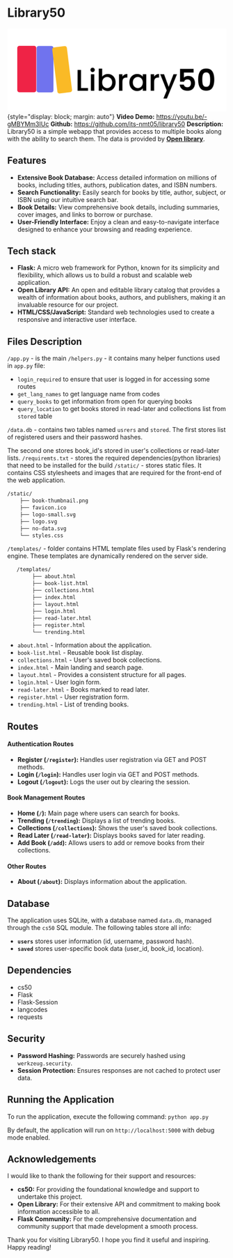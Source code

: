 ﻿# Library50

![logo](static/logo.svg){style="display: block; margin: auto"}
**Video Demo:** https://youtu.be/-gMBYMm3IUc
**Github:** https://github.com/its-nmt05/library50
**Description:** Library50 is a simple webapp that provides access to multiple books along with the ability to search them. The data is provided by [**Open library**](https://openlibrary.org/).

## Features

- **Extensive Book Database:** Access detailed information on millions of books, including titles, authors, publication dates, and ISBN numbers.
- **Search Functionality:** Easily search for books by title, author, subject, or ISBN using our intuitive search bar.
- **Book Details:** View comprehensive book details, including summaries, cover images, and links to borrow or purchase.
- **User-Friendly Interface:** Enjoy a clean and easy-to-navigate interface designed to enhance your browsing and reading experience.

## Tech stack

- **Flask:** A micro web framework for Python, known for its simplicity and flexibility, which allows us to build a robust and scalable web application.
- **Open Library API:** An open and editable library catalog that provides a wealth of information about books, authors, and publishers, making it an invaluable resource for our project.
- **HTML/CSS/JavaScript:** Standard web technologies used to create a responsive and interactive user interface.

## Files Description

`/app.py` - is the main
`/helpers.py` - it contains many helper functions used in `app.py` file:

- `login_required` to ensure that user is logged in for accessing some routes
- `get_lang_names` to get language name from codes
- `query_books` to get information from open for querying books
- `query_location` to get books stored in read-later and collections list from `stored` table

`/data.db` - contains two tables named `usrers` and `stored`. The first stores list of registered users and their password hashes.

The second one stores book_id's stored in user's collections or read-later lists.
`/requiremts.txt` - stores the required dependencies(python libraries) that need to be installed for the build
`/static/` - stores static files. It contains CSS stylesheets and images that are required for the front-end of the web application.

    /static/
        ├── book-thumbnail.png
        ├── favicon.ico
        ├── logo-small.svg
        ├── logo.svg
        ├── no-data.svg
        └── styles.css

`/templates/` - folder contains HTML template files used by Flask's rendering engine. These templates are dynamically rendered on the server side.

       /templates/
            ├── about.html
            ├── book-list.html
            ├── collections.html
            ├── index.html
            ├── layout.html
            ├── login.html
            ├── read-later.html
            ├── register.html
            └── trending.html

- `about.html` - Information about the application.
- `book-list.html` - Reusable book list display.
- `collections.html` - User's saved book collections.
- `index.html` - Main landing and search page.
- `layout.html` - Provides a consistent structure for all pages.
- `login.html` - User login form.
- `read-later.html` - Books marked to read later.
- `register.html` - User registration form.
- `trending.html` - List of trending books.

## Routes

#### Authentication Routes

- **Register (`/register`):** Handles user registration via GET and POST methods.
- **Login (`/login`):** Handles user login via GET and POST methods.
- **Logout (`/logout`):** Logs the user out by clearing the session.

#### Book Management Routes

- **Home (`/`):** Main page where users can search for books.
- **Trending (`/trending`):** Displays a list of trending books.
- **Collections (`/collections`):** Shows the user's saved book collections.
- **Read Later (`/read-later`):** Displays books saved for later reading.
- **Add Book (`/add`):** Allows users to add or remove books from their collections.

#### Other Routes

- **About (`/about`):** Displays information about the application.

## Database

The application uses SQLite, with a database named `data.db`, managed through the `cs50` SQL module. The following tables store all info:

- **`users`** stores user information (id, username, password hash).
- **`saved`** stores user-specific book data (user_id, book_id, location).

## Dependencies

- cs50
- Flask
- Flask-Session
- langcodes
- requests

## Security

- **Password Hashing:** Passwords are securely hashed using `werkzeug.security`.
- **Session Protection:** Ensures responses are not cached to protect user data.

## Running the Application

To run the application, execute the following command:
`python app.py`

By default, the application will run on `http://localhost:5000` with debug mode enabled.

## Acknowledgements

I would like to thank the following for their support and resources:

- **cs50:** For providing the foundational knowledge and support to undertake this project.
- **Open Library:** For their extensive API and commitment to making book information accessible to all.
- **Flask Community:** For the comprehensive documentation and community support that made development a smooth process.

Thank you for visiting Library50. I hope you find it useful and inspiring. Happy reading!
